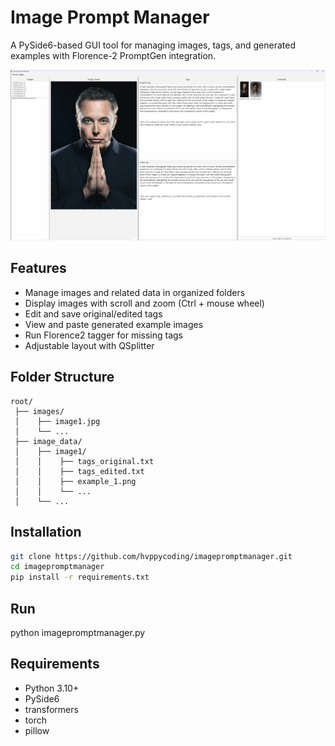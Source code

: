 # Image Prompt Manager

A PySide6-based GUI tool for managing images, tags, and generated examples with Florence-2 PromptGen integration.

![screenshot](screenshot.png)

## Features

- Manage images and related data in organized folders
- Display images with scroll and zoom (Ctrl + mouse wheel)
- Edit and save original/edited tags
- View and paste generated example images
- Run Florence2 tagger for missing tags
- Adjustable layout with QSplitter

## Folder Structure

```
root/
 ├── images/
 │    ├── image1.jpg
 │    └── ...
 ├── image_data/
 │    ├── image1/
 │    │    ├── tags_original.txt
 │    │    ├── tags_edited.txt
 │    │    ├── example_1.png
 │    │    └── ...
 │    └── ...
```

## Installation

```bash
git clone https://github.com/hvppycoding/imagepromptmanager.git
cd imagepromptmanager
pip install -r requirements.txt
```

## Run
python imagepromptmanager.py

## Requirements
- Python 3.10+
- PySide6
- transformers
- torch
- pillow
